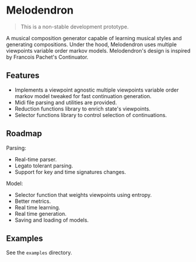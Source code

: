 # Melodendron

> This is a non-stable development prototype.

A musical composition generator capable of learning musical styles and generating compositions.
Under the hood, Melodendron uses multiple viewpoints variable order markov models.
Melodendron's design is inspired by Francois Pachet's Continuator.

## Features

- Implements a viewpoint agnostic multiple viewpoints variable order markov model tweaked for fast continuation
generation.
- Midi file parsing and utilities are provided.
- Reduction functions library to enrich state's viewpoints.
- Selector functions library to control selection of continuations.

## Roadmap

Parsing:

- Real-time parser.
- Legato tolerant parsing.
- Support for key and time signatures changes.

Model:

- Selector function that weights viewpoints using entropy.
- Better metrics.
- Real time learning.
- Real time generation.
- Saving and loading of models.

## Examples

See the `examples` directory.